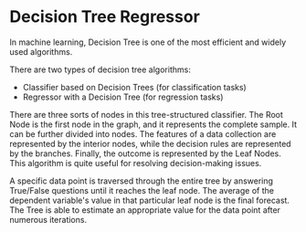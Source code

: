 # Decision Tree Regressor

In machine learning, Decision Tree is one of the most efficient and widely used algorithms.

There are two types of decision tree algorithms:
* Classifier based on Decision Trees (for classification tasks)
* Regressor with a Decision Tree (for regression tasks)

There are three sorts of nodes in this tree-structured classifier. The Root Node is the first node in the graph, and it represents the complete sample. It can be further divided into nodes. The features of a data collection are represented by the interior nodes, while the decision rules are represented by the branches. Finally, the outcome is represented by the Leaf Nodes. This algorithm is quite useful for resolving decision-making issues.

A specific data point is traversed through the entire tree by answering True/False questions until it reaches the leaf node. The average of the dependent variable's value in that particular leaf node is the final forecast. The Tree is able to estimate an appropriate value for the data point after numerous iterations.

